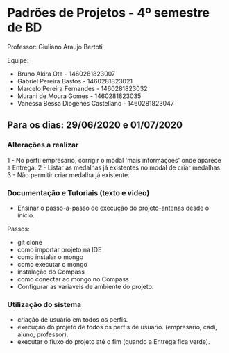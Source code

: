 # Padrões de Projetos - 4º semestre de BD

Professor: Giuliano Araujo Bertoti 

Equipe:
  - Bruno Akira Ota - 1460281823007
  - Gabriel Pereira Bastos - 1460281823021
  - Marcelo Pereira Fernandes - 1460281823032
  - Murani de Moura Gomes - 1460281823035
  - Vanessa Bessa Diogenes Castellano - 1460281823047
 

## Para os dias: 29/06/2020 e 01/07/2020

### Alterações a realizar
1 - No perfil empresario, corrigir o modal 'mais informaçoes' onde aparece a Entrega.
2 - Listar as medalhas já existentes no modal de criar medalhas.
3 - Não permitir criar medalha já existente.


### Documentação e Tutoriais (texto e video)
- Ensinar o passo-a-passo de execução do projeto-antenas desde o início.

Passos:
- git clone
- como importar projeto na IDE
- como instalar o mongo
- como executar o mongo
- instalação do Compass
- como conectar ao mongo no Compass
- Configurar as variaveis de ambiente do projeto.

### Utilização do sistema
- criação de usuário em todos os perfis.
- execução do projeto de todos os perfis de usuario.
(empresario, cadi, aluno, professor).
- executar o fluxo do projeto até o fim (quando a Entrega fica verde).
